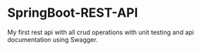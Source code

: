 # SpringBoot-REST-API
My first rest api with all crud operations with unit testing and api documentation using Swagger.
